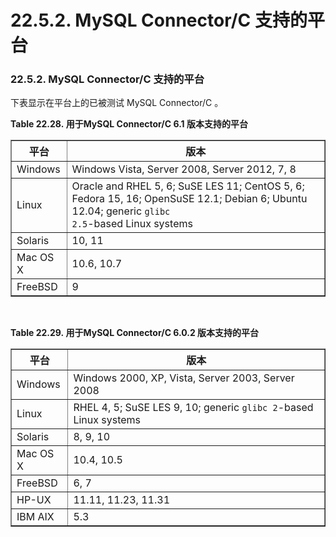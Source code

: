 # 22.5.2. MySQL Connector/C 支持的平台

### 22.5.2. MySQL Connector/C 支持的平台

下表显示在平台上的已被测试 MySQL Connector/C 。 

<div class="table">
<a name="idm47361854310368"></a><p class="title"><b>Table 22.28. 用于MySQL Connector/C 6.1 版本支持的平台</b></p>
<div class="table-contents">
<table summary="Supported Platforms for MySQL Connector/C 6.1" border="1"><colgroup><col><col></colgroup><thead><tr><th scope="col">平台</th><th scope="col">版本</th></tr></thead><tbody><tr><td scope="row">Windows</td><td>Windows Vista, Server 2008, Server 2012, 7, 8</td></tr><tr><td scope="row">Linux</td><td>Oracle and RHEL 5, 6; SuSE LES 11; CentOS 5, 6; Fedora 15, 16; OpenSuSE
              12.1; Debian 6; Ubuntu 12.04; generic <code class="literal">glibc
2.5</code>-based Linux systems</td></tr><tr><td scope="row">Solaris</td><td>10, 11</td></tr><tr><td scope="row">Mac OS X</td><td>10.6, 10.7</td></tr><tr><td scope="row">FreeBSD</td><td>9</td></tr></tbody></table>
</div>

</div>
<br class="table-break">
<div class="table">
<a name="idm47361854299024"></a><p class="title"><b>Table 22.29. 用于MySQL Connector/C 6.0.2 版本支持的平台</b></p>
<div class="table-contents">
<table summary="Supported Platforms for MySQL Connector/C 6.0.2" border="1"><colgroup><col><col></colgroup><thead><tr><th scope="col">平台</th><th scope="col">版本</th></tr></thead><tbody><tr><td scope="row">Windows</td><td>Windows 2000, XP, Vista, Server 2003, Server 2008</td></tr><tr><td scope="row">Linux</td><td>RHEL 4, 5; SuSE LES 9, 10; generic <code class="literal">glibc 2</code>-based
Linux systems</td></tr><tr><td scope="row">Solaris</td><td>8, 9, 10</td></tr><tr><td scope="row">Mac OS X</td><td>10.4, 10.5</td></tr><tr><td scope="row">FreeBSD</td><td>6, 7</td></tr><tr><td scope="row">HP-UX</td><td>11.11, 11.23, 11.31</td></tr><tr><td scope="row">IBM AIX</td><td>5.3</td></tr></tbody></table>
</div>

</div>
<br class="table-break">
</div>

